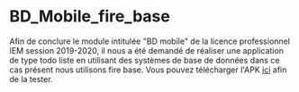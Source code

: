 # BD_Mobile_fire_base

Afin de conclure le module intitulée "BD mobile" de la licence professionnel IEM session 2019-2020,
il nous a été demandé de réaliser une application de type todo liste en utilisant des systèmes de base de données dans ce cas présent nous utilisons fire base.
Vous pouvez télécharger l'APK [ici](https://github.com/VannSup/BD_Mobile_fire_base/blob/master/app/release/app-release.apk) afin de la tester.
